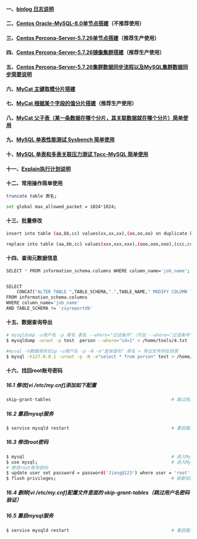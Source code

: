 #### 一、[binlog 日志说明][10]
#### 二、[Centos Oracle-MySQL-8.0单节点搭建][1]（不推荐使用）
#### 三、[Centos Percona-Server-5.7.26单节点搭建][3]（推荐生产使用）
#### 四、[Centos Percona-Server-5.7.26镜像集群搭建][4]（推荐生产使用）
#### 五、[Centos Percona-Server-5.7.26集群数据同步流程以及MySQL集群数据同步简要说明][11]
#### 六、[MyCat 主键取模分片搭建][5]
#### 七、[MyCat 根据某个字段的值分片搭建][6]（推荐生产使用）
#### 八、[MyCat 父子表（某一条数据在哪个分片，其关联数据就在哪个分片）简单使用][7]
#### 九、[MySQL 单表性能测试 Sysbench 简单使用][8]
#### 十、[MySQL 单表和多表关联压力测试 Tpcc-MySQL 简单使用][9]
#### 十一、[Explain执行计划说明][2]
#### 十二、常用操作简单使用
```bash
truncate table 表名;                                                                    # 清空整张表数据

set global max_allowed_packet = 1024*1024;                                              # 加大mysq批量插入的数量
```

#### 十三、批量修改
```bash
insert into table (aa,bb,cc) values(xx,xx,xx),(oo,oo,oo) on duplicate key update        # 遇见相同的key修改，没有插入

replace into table (aa,bb,cc) values(xxx,xxx,xxx),(ooo,ooo,ooo),(ccc,ccc,ccc)           # 遇见相同的key修改，没有不操作
```


#### 十四、查询元数据信息
```bash
SELECT * FROM information_schema.columns WHERE column_name='job_name';                  # 查询所有表包含 job_name 列名


SELECT 
    CONCAT("ALTER TABLE ",TABLE_SCHEMA,".",TABLE_NAME," MODIFY COLUMN `job_name` VARCHAR(500);") 
FROM information_schema.columns 
WHERE column_name='job_name' 
AND TABLE_SCHEMA != 'zxyreportdb'
```

#### 十五、数据查询导出
```bash
# mysqldump -u用户名 -p 库名 表名 --where="过滤条件"（不加 --where="过滤条件" 就是导出整张表） > 导出文件所在目录
$ mysqldump -uroot -p test  person --where="id=1" > /home/tools/4.txt

#mysql -h数据库所在ip -u用户名 -p -N -e"查询语句" 库名 > 导出文件所在目录
$ mysql -h127.0.0.1 -uroot -p -N -e"select * from person" test > /home/tools/1.txt
```

#### 十六、找回root账号密码
##### 16.1 修改[vi /etc/my.cnf]添加如下配置
```bash
skip-grant-tables                                              # 跳过用户名密码验证
```
##### 16.2 重启mysql服务
```bash
$ service mysqld restart                                       # 重启服务
```
##### 16.3 修改root密码
```bash
$ mysql                                                        # 进入MySQL服务
$ use mysql;                                                   # 进入MySQL系统库
# 修改root账号密码
$ update user set password = password('Jiang@123') where user = 'root';
$ flush privileges;                                            # 刷新权限
```
##### 16.4 删除[vi /etc/my.cnf]配置文件里面的 skip-grant-tables（跳过用户名密码验证）
##### 16.5 重启mysql服务
```bash
$ service mysqld restart                                       # 重启服务
```
[1]: https://github.com/firechiang/mysql-test/blob/master/docs/setup-single-install.md
[2]: https://github.com/firechiang/mysql-test/blob/master/docs/explain-explain.md
[3]: https://github.com/firechiang/mysql-test/blob/master/docs/percona-server7-single-install.md
[4]: https://github.com/firechiang/mysql-test/blob/master/docs/percona-server7-cluster-install.md
[5]: https://github.com/firechiang/mysql-test/blob/master/docs/mycat-mod-use.md
[6]: https://github.com/firechiang/mysql-test/blob/master/docs/mycat-custom-use.md
[7]: https://github.com/firechiang/mysql-test/blob/master/docs/mycat-parent-use.md
[8]: https://github.com/firechiang/mysql-test/blob/master/docs/sysbench-use.md
[9]: https://github.com/firechiang/mysql-test/blob/master/docs/tpcc-mysql-use.md
[10]: https://github.com/firechiang/mysql-test/blob/master/docs/binlog-introduce.md
[11]: https://github.com/firechiang/mysql-test/blob/master/docs/pxc-sync.md
